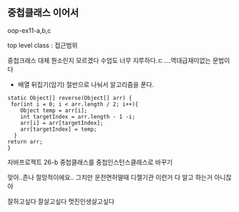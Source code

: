 ## 중첩클래스 이어서

oop-ex11-a,b,c

top level class : 접근범위

중첩크래스 대체 뭔소린지 모르겠다 수업도 너무 지루하다.ㄷ....역대급재미없는 문법이다

* 배열 뒤집기(암기)
  절반으로 나눠서 알고리즘을 푼다.

```
static Object[] reverse(Object[] arr) { 
 for(int i = 0; i < arr.length / 2; i++){
	Object temp = arr[i];
	int targetIndex = arr.length - 1 -i;
	arr[i] = arr[targetIndex];
	arr[targetIndex] = temp;
  }
return arr;
}
```



자바프로젝트 26-b 중첩클래스를 중첩인스턴스클래스로 바꾸기

맞아..존나 절망적이에요.. 그치만 운전면허딸때 디젤기관 이런거 다 알고 하는거 아니잖아

잘하고싶다 잘살고싶다 멋진인생살고싶다

